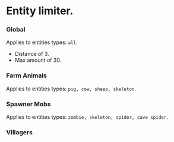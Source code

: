 # Entity limiter.



### Global

Applies to entities types: `all`.

* Distance of 3.
* Max amount of 30.

### Farm Animals

Applies to entities types: `pig, cow, sheep, skeleton`.

### Spawner Mobs

Applies to entities types: `zombie, skeleton, spider, cave spider`.

### Villagers
